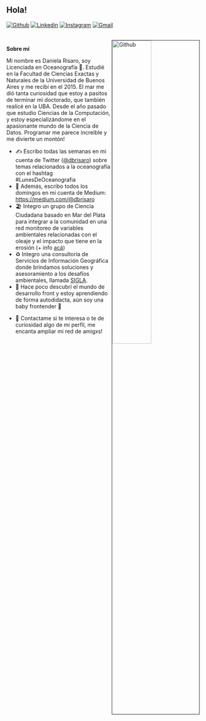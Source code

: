 ## Hola!

[![Github](https://img.shields.io/badge/-Github-000?style=flat&logo=Github&logoColor=white)](https://github.com/dbrisaro)
[![Linkedin](https://img.shields.io/badge/-LinkedIn-blue?style=flat&logo=Linkedin&logoColor=white)](https://www.linkedin.com/in/daniela-risaro-539420145/)
[![Instagram](https://img.shields.io/badge/-Instagram-c13584?style=flat&labelColor=c13584&logo=instagram&logoColor=white)](https://www.instagram.com/dani.risaro/)
[![Gmail](https://img.shields.io/badge/-Gmail-c14438?style=flat&logo=Gmail&logoColor=white)](mailto:dbrisaro@gmail.com)

<br />
 <!-- <img width="45%" border="1" align="right" alt="Github" src="https://i.ibb.co/7Gk4JqG/beach-github.gif" /> -->
<img width="45%" border="1" align="right" alt="Github"  src="https://i.ibb.co/rF5pcfg/beach-wallpaper.png" alt="beach-wallpaper"/>

**Sobre mí**

Mi nombre es Daniela Risaro, soy Licenciada en Oceanografía 🌊. Estudié en la Facultad de Ciencias Exactas y Naturales de la Universidad de Buenos Aires y me recibí en el 2015. El mar me dió tanta curiosidad que estoy a pasitos de terminar mi doctorado, que también realicé en la UBA. Desde el año pasado que estudio Ciencias de la Computación, y estoy especializándome en el apasionante mundo de la Ciencia de Datos. Programar me parece increible y me divierte un montón!

- ✍️ Escribo todas las semanas en mi cuenta de Twitter ([@dbrisaro](https://twitter.com/dbrisaro)) sobre temas relacionados a la oceanografía con el hashtag #LunesDeOceanografia
- 📝 Además, escribo todos los domingos en mi cuenta de Medium: https://medium.com/@dbrisaro
- 🏖️ Integro un grupo de Ciencia Ciudadana basado en Mar del Plata para integrar a la comunidad en una red monitoreo de variables ambientales relacionadas con el oleaje y el impacto que tiene en la erosión (+ info [acá][ccm])
- ♻️ Integro una consultoría de Servicios de Información Geográfica donde brindamos soluciones y asesoramiento a los desafíos ambientales, llamada [SIGLA].
- 🌱 Hace poco descubrí el mundo de desarrollo front y estoy aprendiendo de forma autodidacta, aún soy una baby frontender 👶
 <!-- - 👯 Busco nuevos horizontes laborales como científica de datos -->
- 💬 Contactame si te interesa o te de curiosidad algo de mi perfil, me encanta ampliar mi red de amigxs!

[ccm]: https://instagram.com/ccm_mdp
[SIGLA]: https://siglatino.netlify.app




<!--
**dbrisaro/dbrisaro** is a ✨ _special_ ✨ repository because its `README.md` (this file) appears on your GitHub profile.

Here are some ideas to get you started:

- 🔭 I’m currently working on ...
- 🌱 I’m currently learning ...
- 👯 I’m looking to collaborate on ...
- 🤔 I’m looking for help with ...
- 💬 Ask me about ...
- 📫 How to reach me: ...
- 😄 Pronouns: ...
- ⚡ Fun fact: ...
-->
